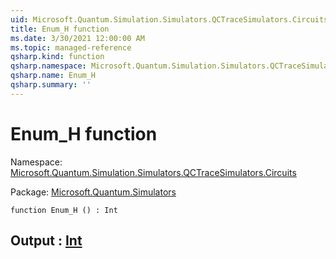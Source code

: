 ```yaml
---
uid: Microsoft.Quantum.Simulation.Simulators.QCTraceSimulators.Circuits.Enum_H
title: Enum_H function
ms.date: 3/30/2021 12:00:00 AM
ms.topic: managed-reference
qsharp.kind: function
qsharp.namespace: Microsoft.Quantum.Simulation.Simulators.QCTraceSimulators.Circuits
qsharp.name: Enum_H
qsharp.summary: ''
---
```


# Enum_H function

Namespace: [Microsoft.Quantum.Simulation.Simulators.QCTraceSimulators.Circuits](xref:Microsoft.Quantum.Simulation.Simulators.QCTraceSimulators.Circuits)

Package: [Microsoft.Quantum.Simulators](https://nuget.org/packages/Microsoft.Quantum.Simulators)




```qsharp
function Enum_H () : Int
```


## Output : [Int](xref:microsoft.quantum.lang-ref.int)

